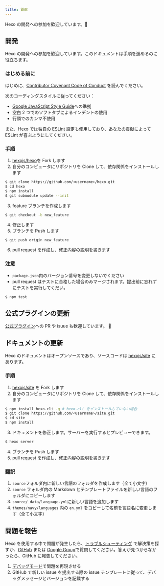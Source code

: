 ```yaml
---
title: 貢献
---
```


Hexo の開発への参加を歓迎しています。🤗

## 開発

Hexo の開発への参加を歓迎しています。このドキュメントは手順を進めるのに役立ちます。

### はじめる前に

はじめに、[Contributor Covenant Code of Conduct](https://github.com/hexojs/hexo/blob/master/CODE_OF_CONDUCT.md) を読んでください。

次のコーディングスタイルに従ってください：

- [Google JavaScript Style Guide](https://google.github.io/styleguide/jsguide.html)への準拠
- 空白 2 つでのソフトタブによるインデントの使用
- 行頭でのカンマ不使用

また、Hexo では独自の [ESLint 設定](https://github.com/hexojs/eslint-config-hexo)も使用しており、あなたの貢献によって ESLint が喜ぶようにしてください。

### 手順

1. [hexojs/hexo]を Fork します
2. 自分のコンピュータにリポジトリを Clone して、依存関係をインストールします

```bash
$ git clone https://github.com/<username>/hexo.git
$ cd hexo
$ npm install
$ git submodule update --init
```

3. feature ブランチを作成します

```bash
$ git checkout -b new_feature
```

4. 修正します
5. ブランチを Push します

```
$ git push origin new_feature
```

6. pull request を作成し、修正内容の説明を書きます

### 注意

- `package.json`内のバージョン番号を変更しないでください
- pull request はテストに合格した場合のみマージされます。提出前に忘れずにテストを実行してくだい。

```bash
$ npm test
```

## 公式プラグインの更新

[公式プラグイン](https://github.com/hexojs)への PR や isuue も歓迎しています。 🤗

## ドキュメントの更新

Hexo のドキュメントはオープンソースであり、ソースコードは [hexojs/site] にあります。

### 手順

1. [hexojs/site] を Fork します
2. 自分のコンピュータにリポジトリを Clone して、依存関係をインストールします

```bash
$ npm install hexo-cli -g # hexo-cli をインストールしていない場合
$ git clone https://github.com/<username>/site.git
$ cd site
$ npm install
```

3. ドキュメントを修正します。サーバーを実行するとプレビューできます。

```bash
$ hexo server
```

4. ブランチを Push します
5. pull request を作成し、修正内容の説明を書きます

### 翻訳

1. `source`フォルダ内に新しい言語のフォルダを作成します（全て小文字）
2. `source` フォルダ内の Markdown とテンプレートファイルを新しい言語のフォルダにコピーします
3. `source/_data/language.yml`に新しい言語を追加します
4. `themes/navy/languages` 内の `en.yml` をコピーして名前を言語名に変更します（全て小文字）

## 問題を報告

Hexo を使用する中で問題が発生したら、[トラブルシューティング](troubleshooting.html) で解決策を探すか、[GitHub](https://github.com/hexojs/hexo/issues) または [Google Group](https://groups.google.com/group/hexo)で質問してください。答えが見つからなかったら、GitHub に報告してください。

1. [デバッグモード](commands.html#デバッグモード)で問題を再現させる
2. GitHub で新しい issue を提出する際の issue テンプレートに従って、デバッグメッセージとバージョンを記載する

[hexojs/hexo]: https://github.com/hexojs/hexo
[hexojs/site]: https://github.com/hexojs/site
